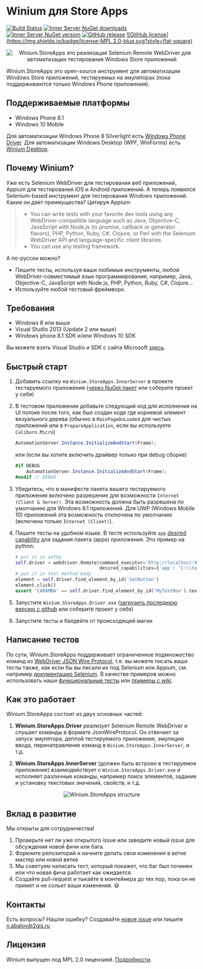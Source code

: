 # Winium для Store Apps
[![Build Status](https://img.shields.io/jenkins/s/http/opensource-ci.2gis.ru/Winium.StoreApps.svg?style=flat-square)](http://opensource-ci.2gis.ru/job/Winium.StoreApps/)
[![Inner Server NuGet downloads](https://img.shields.io/nuget/dt/Winium.StoreApps.InnerServer.svg?style=flat-square)](https://www.nuget.org/packages/Winium.StoreApps.InnerServer/)
[![Inner Server NuGet version](https://img.shields.io/nuget/v/Winium.StoreApps.InnerServer.svg?style=flat-square)](https://www.nuget.org/packages/Winium.StoreApps.InnerServer/)
[![GitHub release](https://img.shields.io/github/release/2gis/Winium.StoreApps.svg?style=flat-square)](https://github.com/2gis/Winium.StoreApps/releases/)
[![GitHub license](https://img.shields.io/badge/license-MPL 2.0-blue.svg?style=flat-square)](LICENSE)

<p align="center">
<img src="https://raw.githubusercontent.com/2gis/Winium.StoreApps/assets/winium.png" alt="Winium.StoreApps это реализация Selenium Remote WebDriver для автоматизации тестирования Windows Store приложений">
</p>

Winium.StoreApps это open-source инструмент для автоматизации Windows Store приложений, тестируемых на эмуляторах (пока поддерживаются только Windows Phone приложения).

## Поддерживаемые платформы
- Windows Phone 8.1
- Windows 10 Mobile

Для автоматизации Windows Phone 8 Silverlight есть [Windows Phone Driver](https://github.com/2gis/winphonedriver).
Для автоматизации Windows Desktop (WPF, WinForms) есть [Winium Desktop](https://github.com/2gis/Winium.Desktop).

## Почему Winium?
Уже есть Selenium WebDriver для тестирования веб приложений, Appium для тестирования iOS и Android приложений. А теперь появился Selenium-based инструмент для тестирования Windows приложений. Какие он дает преимущества? Цитируя Appium:
> - You can write tests with your favorite dev tools using any WebDriver-compatible language such as Java, Objective-C, JavaScript with Node.js (in promise, callback or generator flavors), PHP, Python, Ruby, C#, Clojure, or Perl with the Selenium WebDriver API and language-specific client libraries.
> - You can use any testing framework.

А по-русски можно?
- Пишите тесты, используя ваши любимые инструменты, любой WebDriver-совместимый язык программирования, например, Java, Objective-C, JavaScript with Node.js, PHP, Python, Ruby, C#, Clojure...
- Используйте любой тестовый фреймворк.

## Требования
* Windows 8 или выше
* Visual Studio 2013 (Update 2 или выше)
* Windows phone 8.1 SDK и/или Windows 10 SDK

Вы можете взять Visual Studio и SDK с сайта Microsoft [здесь](https://dev.windows.com/en-us/develop/download-phone-sdk).

## Быстрый старт
1. Добавить ссылку на `Winium.StoreApps.InnerServer` в проекте тестируемого приложения ([через NuGet пакет](https://www.nuget.org/packages/Winium.StoreApps.InnerServer/) или соберите проект у себя)

2. В тестовом приложении добавьте следующий код для исполнения на UI потоке после того, как был создан коде где корневой элемент визуального дерева (обычно в `MainPageOnLoaded` для чистых приложений или в `PrepareApplication`, если вы используете `Caliburn.Micro`)

	```cs
	AutomationServer.Instance.InitializeAndStart(Frame);
	```

	или (если вы хотите включить драйвер только при debug сборке)

	```cs
	#if DEBUG
		AutomationServer.Instance.InitializeAndStart(Frame);
	#endif // DEBUG
	```

3. Убедитесь, что в манифесте пакета вашего тестируемого приложения включено разрешение для возможности `Internet (Client & Server)`. Эта возможность должна быть разрешена по умолчанию для Windows 8.1 приложений. Для UWP (Windows Mobile 10) приложений эта возможность отключена по умолчанию (включена только `Internet (Client)`).

4. Пишите тесты на удобном языке. В тесте используйте `app` [desired capability](https://github.com/2gis/Winium.StoreApps/wiki/Capabilities) для задания пакета (appx) приложения. Это пример на python:
	```python
	# put it in setUp
	self.driver = webdriver.Remote(command_executor='http://localhost:9999',
	                               desired_capabilities={'app': 'C:\\testApp.appx'})
	# put it in test method body
	element = self.driver.find_element_by_id('SetButton')
	element.click()
	assert 'CARAMBA' == self.driver.find_element_by_id('MyTextBox').text
	```

5. Запустите `Winium.StoreApps.Driver.exe` ([загрузить последнюю версию с github](https://github.com/2gis/Winium.StoreApps/releases) или соберите проект у себя)

6. Запустите тесты и балдейте от происходящей магии

## Написание тестов
По сути, Winium.StoreApps поддерживает ограниченное подмножество команд из [WebDriver JSON Wire Protocol](https://code.google.com/p/selenium/wiki/JsonWireProtocol), т.е. вы можете писать ваши тесты также, как если бы вы писали их под Selenium или Appium, см. например [документацию Selenium](http://docs.seleniumhq.org/docs/03_webdriver.jsp).
В качестве примеров можно использовать наши [функциональные тесты](Winium/TestApp.Test/py-functional) или [примеры с wiki](https://github.com/2gis/Winium.StoreApps/wiki/Test-Samples).

## Как это работает
Winium.StoreApps состоит из двух основных частей:

1. **Winium.StoreApps.Driver** реализует Selenium Remote WebDriver и слушает команды в формате JsonWireProtocol. Он отвечает за запуск эмулятора, деплой тестируемого приложения, эмуляцию ввода, перенаправление команд в `Winium.StoreApps.InnerServer`, и т.д.

2. **Winium.StoreApps.InnerServer** (должен быть встроен в тестируемое приложение) взаимодействует с `Winium.StoreApps.Driver.exe` и исполняет различные команды, например поиск элементов, задание и установку текстовых значений, свойств, и т.д.

<p align="center">
<img src="https://raw.githubusercontent.com/2gis/Winium.StoreApps/assets/winium-storeapps-struct.png" alt="Winium.StoreApps structure">
</p>

## Вклад в развитие

Мы открыты для сотрудничества!

1. Проверьте нет ли уже открытого issue или заведите новый issue для обсуждения новой фичи или бага.
2. Форкните репозиторий и начните делать свои изменения в ветке мастер или новой ветке
3. Мы советуем написать тест, который покажет, что баг был починен или что новая фича работает как ожидается.
4. Создайте pull-request и тыкайте в мэнтейнера до тех пор, пока он не примет и не сольет ваши изменения.  :smiley:

## Контакты

Есть вопросы? Нашли ошибку? Создавайте [новое issue](https://github.com/2gis/Winium.StoreApps/issues/new) или пишите n.abalov@2gis.ru

## Лицензия

Winium выпущен под MPL 2.0 лицензией. [Подробности](LICENSE).
